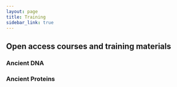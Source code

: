 ```yaml
---
layout: page
title: Training
sidebar_link: true
---
```


## Open access courses and training materials

### Ancient DNA





### Ancient Proteins
